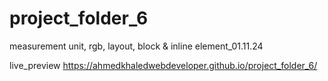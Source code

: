 # project_folder_6

measurement unit, rgb, layout, block &amp; inline element_01.11.24

live_preview
https://ahmedkhaledwebdeveloper.github.io/project_folder_6/
